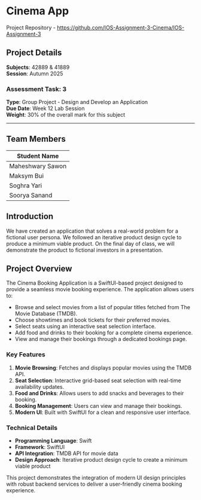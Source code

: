# Cinema App

Project Repository - https://github.com/IOS-Assignment-3-Cinema/IOS-Assignment-3

## Project Details

**Subjects**: 42889 & 41889  
**Session**: Autumn 2025  
### Assessment Task: 3  
**Type**: Group Project - Design and Develop an Application  
**Due Date**: Week 12 Lab Session  
**Weight**: 30% of the overall mark for this subject  

---

## Team Members

| Student Name |
|--------------|
| Maheshwary Sawon |
| Maksym Bui |
| Soghra Yari |
| Soorya Sanand |

## Introduction

We have created an application that solves a real-world problem for a fictional user persona. We followed an iterative product design cycle to produce a minimum viable product. On the final day of class, we will demonstrate the product to fictional investors in a presentation.

## Project Overview

The Cinema Booking Application is a SwiftUI-based project designed to provide a seamless movie booking experience. The application allows users to:

- Browse and select movies from a list of popular titles fetched from The Movie Database (TMDB).
- Choose showtimes and book tickets for their preferred movies.
- Select seats using an interactive seat selection interface.
- Add food and drinks to their booking for a complete cinema experience.
- View and manage their bookings through a dedicated bookings page.

### Key Features

1. **Movie Browsing**: Fetches and displays popular movies using the TMDB API.
2. **Seat Selection**: Interactive grid-based seat selection with real-time availability updates.
3. **Food and Drinks**: Allows users to add snacks and beverages to their booking.
4. **Booking Management**: Users can view and manage their bookings.
5. **Modern UI**: Built with SwiftUI for a clean and responsive user interface.

### Technical Details

- **Programming Language**: Swift
- **Framework**: SwiftUI
- **API Integration**: TMDB API for movie data
- **Design Approach**: Iterative product design cycle to create a minimum viable product

This project demonstrates the integration of modern UI design principles with robust backend services to deliver a user-friendly cinema booking experience.

##